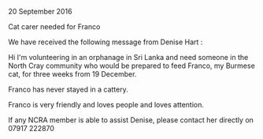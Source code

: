 20 September 2016

Cat carer needed for Franco

We have received the following message from Denise Hart :

Hi I'm volunteering in an orphanage in Sri Lanka and need someone in the North Cray community who would be prepared to feed Franco, my Burmese cat, for three weeks from 19 December.

Franco has never stayed in a cattery.

Franco is very friendly and loves people and loves attention.

If any NCRA member is able to assist Denise, please contact her directly on 07917 222870
